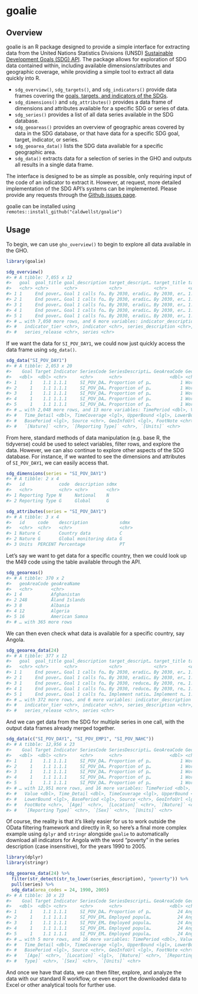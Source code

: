 
<!-- README.md is generated from README.Rmd. Please edit that file -->

# goalie

## Overview

goalie is an R package designed to provide a simple interface for
extracting data from the United Nations Statistics Divisions (UNSD)
[Sustainable Development Goals (SDG)
API](https://unstats.un.org/SDGAPI/swagger/). The package allows for
exploration of SDG data contained within, including available
dimensions/attributes and geographic coverage, while providing a simple
tool to extract all data quickly into R.

  - `sdg_overview()`, `sdg_targets()`, and `sdg_indicators()` provide
    data frames covering the [goals, targets, and indicators of the
    SDGs](https://unstats.un.org/sdgs/indicators/Global%20Indicator%20Framework%20after%202020%20review_Eng.pdf).
  - `sdg_dimensions()` and `sdg_attributes()` provides a data frame of
    dimensions and attributes available for a specific SDG or series of
    data.
  - `sdg_series()` provides a list of all data series available in the
    SDG database.
  - `sdg_geoareas()` provides an overview of geographic areas covered by
    data in the SDG database, or that have data for a specific SDG goal,
    target, indicator, or series.
  - `sdg_geoarea_data()` lists the SDG data available for a specific
    geographic area.
  - `sdg_data()` extracts data for a selection of series in the GHO and
    outputs all results in a single data frame.

The interface is designed to be as simple as possible, only requiring
input of the code of an indicator to extract it. However, at request,
more detailed implementation of the SDG API’s systems can be
implemented. Please provide any requests through the [Github issues
page](https://github.com/caldwellst/goalie/issues).

goalie can be installed using
`remotes::install_github("caldwellst/goalie")`

## Usage

To begin, we can use `gho_overview()` to begin to explore all data
available in the GHO.

``` r
library(goalie)

sdg_overview()
#> # A tibble: 7,055 x 12
#>   goal  goal_title goal_description target_descript… target_title target
#>   <chr> <chr>      <chr>            <chr>            <chr>        <chr> 
#> 1 1     End pover… Goal 1 calls fo… By 2030, eradic… By 2030, er… 1.1   
#> 2 1     End pover… Goal 1 calls fo… By 2030, eradic… By 2030, er… 1.1   
#> 3 1     End pover… Goal 1 calls fo… By 2030, eradic… By 2030, er… 1.1   
#> 4 1     End pover… Goal 1 calls fo… By 2030, eradic… By 2030, er… 1.1   
#> 5 1     End pover… Goal 1 calls fo… By 2030, eradic… By 2030, er… 1.1   
#> # … with 7,050 more rows, and 6 more variables: indicator_description <chr>,
#> #   indicator_tier <chr>, indicator <chr>, series_description <chr>,
#> #   series_release <chr>, series <chr>
```

If we want the data for `SI_POV_DAY1`, we could now just quickly access
the data frame using `sdg_data()`.

``` r
sdg_data("SI_POV_DAY1")
#> # A tibble: 2,053 x 20
#>    Goal Target Indicator SeriesCode SeriesDescripti… GeoAreaCode GeoAreaName
#>   <dbl>  <dbl> <chr>     <chr>      <chr>                  <dbl> <chr>      
#> 1     1    1.1 1.1.1     SI_POV_DA… Proportion of p…           1 World      
#> 2     1    1.1 1.1.1     SI_POV_DA… Proportion of p…           1 World      
#> 3     1    1.1 1.1.1     SI_POV_DA… Proportion of p…           1 World      
#> 4     1    1.1 1.1.1     SI_POV_DA… Proportion of p…           1 World      
#> 5     1    1.1 1.1.1     SI_POV_DA… Proportion of p…           1 World      
#> # … with 2,048 more rows, and 13 more variables: TimePeriod <dbl>, Value <dbl>,
#> #   Time_Detail <dbl>, TimeCoverage <lgl>, UpperBound <lgl>, LowerBound <lgl>,
#> #   BasePeriod <lgl>, Source <chr>, GeoInfoUrl <lgl>, FootNote <chr>,
#> #   `[Nature]` <chr>, `[Reporting Type]` <chr>, `[Units]` <chr>
```

From here, standard methods of data manipulation (e.g. base R, the
tidyverse) could be used to select variables, filter rows, and explore
the data. However, we can also continue to explore other aspects of the
SDG database. For instance, if we wanted to see the dimensions and
attributes of `SI_POV_DAY1`, we can easily access that.

``` r
sdg_dimensions(series = "SI_POV_DAY1")
#> # A tibble: 2 x 4
#>   id             code  description sdmx 
#>   <chr>          <chr> <chr>       <chr>
#> 1 Reporting Type N     National    N    
#> 2 Reporting Type G     Global      G
```

``` r
sdg_attributes(series = "SI_POV_DAY1")
#> # A tibble: 3 x 4
#>   id     code    description            sdmx 
#>   <chr>  <chr>   <chr>                  <chr>
#> 1 Nature C       Country data           C    
#> 2 Nature G       Global monitoring data G    
#> 3 Units  PERCENT Percentage             PT
```

Let’s say we want to get data for a specific country, then we could look
up the M49 code using the table available through the API.

``` r
sdg_geoareas()
#> # A tibble: 370 x 2
#>   geoAreaCode geoAreaName   
#>   <chr>       <chr>         
#> 1 4           Afghanistan   
#> 2 248         Åland Islands 
#> 3 8           Albania       
#> 4 12          Algeria       
#> 5 16          American Samoa
#> # … with 365 more rows
```

We can then even check what data is available for a specific country,
say Angola.

``` r
sdg_geoarea_data(24)
#> # A tibble: 377 x 12
#>   goal  goal_title goal_description target_descript… target_title target
#>   <chr> <chr>      <chr>            <chr>            <chr>        <chr> 
#> 1 1     End pover… Goal 1 calls fo… By 2030, eradic… By 2030, er… 1.1   
#> 2 1     End pover… Goal 1 calls fo… By 2030, eradic… By 2030, er… 1.1   
#> 3 1     End pover… Goal 1 calls fo… By 2030, reduce… By 2030, re… 1.2   
#> 4 1     End pover… Goal 1 calls fo… By 2030, reduce… By 2030, re… 1.2   
#> 5 1     End pover… Goal 1 calls fo… Implement natio… Implement n… 1.3   
#> # … with 372 more rows, and 6 more variables: indicator_description <chr>,
#> #   indicator_tier <chr>, indicator <chr>, series_description <chr>,
#> #   series_release <chr>, series <chr>
```

And we can get data from the SDG for multiple series in one call, with
the output data frames already merged together.

``` r
sdg_data(c("SI_POV_DAY1", "SI_POV_EMP1", "SI_POV_NAHC"))
#> # A tibble: 12,956 x 23
#>    Goal Target Indicator SeriesCode SeriesDescripti… GeoAreaCode GeoAreaName
#>   <dbl>  <dbl> <chr>     <chr>      <chr>                  <dbl> <chr>      
#> 1     1    1.1 1.1.1     SI_POV_DA… Proportion of p…           1 World      
#> 2     1    1.1 1.1.1     SI_POV_DA… Proportion of p…           1 World      
#> 3     1    1.1 1.1.1     SI_POV_DA… Proportion of p…           1 World      
#> 4     1    1.1 1.1.1     SI_POV_DA… Proportion of p…           1 World      
#> 5     1    1.1 1.1.1     SI_POV_DA… Proportion of p…           1 World      
#> # … with 12,951 more rows, and 16 more variables: TimePeriod <dbl>,
#> #   Value <dbl>, Time_Detail <dbl>, TimeCoverage <lgl>, UpperBound <lgl>,
#> #   LowerBound <lgl>, BasePeriod <lgl>, Source <chr>, GeoInfoUrl <lgl>,
#> #   FootNote <chr>, `[Age]` <chr>, `[Location]` <chr>, `[Nature]` <chr>,
#> #   `[Reporting Type]` <chr>, `[Sex]` <chr>, `[Units]` <chr>
```

Of course, the reality is that it’s likely easier for us to work outside
the OData filtering framework and directly in R, so here’s a final more
complex example using `dplyr` and `stringr` alongside `goalie` to
automatically download all indicators for Angola with the word “poverty”
in the series description (case insensitive), for the years 1990 to
2005.

``` r
library(dplyr)
library(stringr)

sdg_geoarea_data(24) %>%
  filter(str_detect(str_to_lower(series_description), "poverty")) %>%
  pull(series) %>%
  sdg_data(area_codes = 24, 1990, 2005)
#> # A tibble: 10 x 23
#>    Goal Target Indicator SeriesCode SeriesDescripti… GeoAreaCode GeoAreaName
#>   <dbl>  <dbl> <chr>     <chr>      <chr>                  <dbl> <chr>      
#> 1     1    1.1 1.1.1     SI_POV_DA… Proportion of p…          24 Angola     
#> 2     1    1.1 1.1.1     SI_POV_EM… Employed popula…          24 Angola     
#> 3     1    1.1 1.1.1     SI_POV_EM… Employed popula…          24 Angola     
#> 4     1    1.1 1.1.1     SI_POV_EM… Employed popula…          24 Angola     
#> 5     1    1.1 1.1.1     SI_POV_EM… Employed popula…          24 Angola     
#> # … with 5 more rows, and 16 more variables: TimePeriod <dbl>, Value <dbl>,
#> #   Time_Detail <dbl>, TimeCoverage <lgl>, UpperBound <lgl>, LowerBound <lgl>,
#> #   BasePeriod <lgl>, Source <chr>, GeoInfoUrl <lgl>, FootNote <chr>,
#> #   `[Age]` <chr>, `[Location]` <lgl>, `[Nature]` <chr>, `[Reporting
#> #   Type]` <chr>, `[Sex]` <chr>, `[Units]` <chr>
```

And once we have that data, we can then filter, explore, and analyze the
data with our standard R workflow, or even export the downloaded data to
Excel or other analytical tools for further use.
